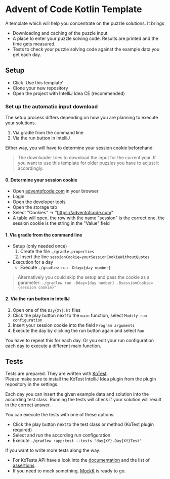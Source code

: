 # Advent of Code Kotlin Template
A template which will help you concentrate on the puzzle solutions. It brings
* Downloading and caching of the puzzle input
* A place to enter your puzzle solving code. Results are printed and the time gets measured.
* Tests to check your puzzle solving code against the example data you get each day.

## Setup
* Click 'Use this template'
* Clone your new repository
* Open the project with IntelliJ Idea CE (recommended)

### Set up the automatic input download
The setup process differs depending on how you are planning to execute your solutions.
1. Via gradle from the command line
2. Via the run button in IntelliJ

Either way, you will have to determine your session cookie beforehand.

> The downloader tries to download the input for the current year. If you want to use this template for older puzzles you have to adjust it accordingly.

#### 0. Determine your session cookie
* Open [adventofcode.com](https://adventofcode.com) in your browser
* Login
* Open the developer tools
* Open the storage tab
* Select "Cookies" → "https://adventofcode.com"
* A table will open, the row with the name "session" is the correct one, the session cookie is the string in the "Value" field

#### 1. Via gradle from the command line
* Setup (only needed once)
  1. Create the file `./gradle.properties`
  2. Insert the line `sessionCookie=yourSessionCookieWithoutQuotes`
* Execution for a day
  * Execute `./gradlew run -Dday={day number}`

> Alternatively you could skip the setup and pass the cookie as a parameter: `./gradlew run -Dday={day number} -DsessionCookie={session cookie}"`

#### 2. Via the run button in IntelliJ
1. Open one of the `Day{XY}.kt` files
2. Click the play button next to the `main` function, select `Modify run configuration`
3. Insert your session cookie into the field `Program arguments`
4. Execute the day by clicking the run button again and select `Run`

You have to repeat this for each day. Or you edit your run configuration each day to execute a different main function.

## Tests
Tests are prepared. They are written with [KoTest](https://kotest.io/).  
Please make sure to install the KoTest IntelliJ Idea plugin from the plugin repository in the settings.  

Each day you can insert the given example data and solution into the according test class. Running the tests will check if your solution will result in the correct answer.

You can execute the tests with one of these options:
* Click the play button next to the test class or method (KoTest plugin required)
* Select and run the according run configuration
* Execute `./gradlew :app:test --tests "day{XY}.Day{XY}Test"`

If you want to write more tests along the way: 
* For KoTests API have a look into the [documentation](https://kotest.io/docs/framework/framework.html) and the list of [assertions](https://kotest.io/docs/assertions/assertions.html).
* If you need to mock something, [MockK](https://mockk.io/) is ready to go.